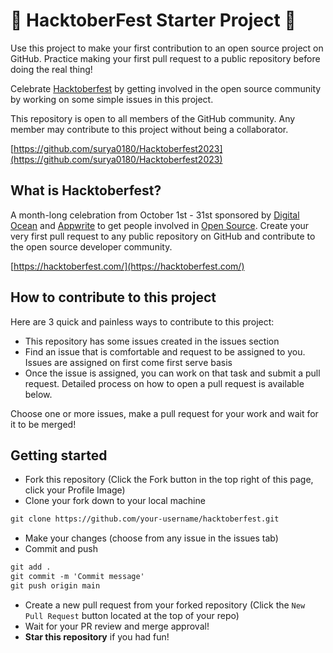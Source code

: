 # 🤖 HacktoberFest Starter Project 🤖

Use this project to make your first contribution to an open source project on GitHub. Practice making your first pull request to a public repository before doing the real thing!

Celebrate [Hacktoberfest](https://hacktoberfest.com/) by getting involved in the open source community by working on some simple issues in this project.

This repository is open to all members of the GitHub community. Any member may contribute to this project without being a collaborator.

[https://github.com/surya0180/Hacktoberfest2023](https://github.com/surya0180/Hacktoberfest2023)

## What is Hacktoberfest?
A month-long celebration from October 1st - 31st sponsored by [Digital Ocean](https://hacktoberfest.digitalocean.com/) and [Appwrite](https://appwrite.io/blog/post/hacktoberfest-2023) to get people involved in [Open Source](https://github.com/open-source). Create your very first pull request to any public repository on GitHub and contribute to the open source developer community.

[https://hacktoberfest.com/](https://hacktoberfest.com/)

## How to contribute to this project
Here are 3 quick and painless ways to contribute to this project:

* This repository has some issues created in the issues section
* Find an issue that is comfortable and request to be assigned to you. Issues are assigned on first come first serve basis
* Once the issue is assigned, you can work on that task and submit a pull request. Detailed process on how to open a pull request is available below.

Choose one or more issues, make a pull request for your work and wait for it to be merged!

## Getting started
* Fork this repository (Click the Fork button in the top right of this page, click your Profile Image)
* Clone your fork down to your local machine

```markdown
git clone https://github.com/your-username/hacktoberfest.git
```

* Make your changes (choose from any issue in the issues tab)
* Commit and push

```markdown
git add .
git commit -m 'Commit message'
git push origin main
```

* Create a new pull request from your forked repository (Click the `New Pull Request` button located at the top of your repo)
* Wait for your PR review and merge approval!
* __Star this repository__ if you had fun!
